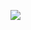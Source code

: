 
![](https://images.cooltext.com/5508510.png)
<!--
Hola compañeros 👋
Estoy agrade  que viiten el perfil de su amigo ✨ Angel Zamora ✨

- 🔭  Actualmente soy estudiante de la PFLC
- 🌱 I’m currently  etudiando y aprendiendo en la capacitacion de informatica
- 👯 I’m looking to collaborate on Github ya que la considera una herramienta excelente para comenzar a aprender en compitacion 
- 🤔 I’m looking for help para utilizar mejor Github  ya que al igual que algunos de ustedes soy nuevo
- 💬 Ask me about temas como el deporte o u incluso te podria ayudar un poco con lo que se de computacion
-  📫 Usted puede contacme a traves de esta aplicacion por mensajes o por mi correo
| Hora          	| Lunes                 	| Martes                                          	| Miercoles             	| Jueves                              	| Viernes                          	|
|---------------	|-----------------------	|-------------------------------------------------	|-----------------------	|-------------------------------------	|----------------------------------	|
| 11:05 - 11:55 	|                       	|         MANTENIMIENTO Y REDES DE CÓMPUTO        	|                       	|                                     	| MANTENIMIENTO Y REDES DE COMPUTO 	|
| 12:00 - 12:50 	|                       	|         MANTENIMIENTO Y REDES DE COMPUTO        	|                       	|                                     	| MANTENIMIENTO Y REDES DE COMPUTO 	|
| 12:55 - 13:45 	|      BIOLOGÍA II      	|                   BIOLOGIA II                   	|                       	|                                     	|          MATEMATICAS IV          	|
| 13:50 - 14:40 	|     MATEMATICAS IV    	| ACTIVIDADES FISICAS DEPORTIVAS Y RECREATIVAS IV 	|     MATEMATICAS IV    	|            LITERATURA II            	|            BIOLOGÍA II           	|
| 14:45 - 15:35 	|     LITERATURA II     	|                  MATEMÁTICAS IV                 	|       FISICA II       	|            MATEMATICAS IV           	|             FISICA II            	|
| 15:40 - 16:30 	|       FISICA II       	|              HISTORIA DE MÉXICO II              	|     LITERATURA II     	|        HISTORIA DE MÉXICO II        	|             INGLÉS IV            	|
| 16:30 - 17:00 	|                       	|                                                 	|                       	|                                     	|                                  	|
| 17:00 - 17:50 	| COMUNIDADES VIRTUALES 	|                    FISICA II                    	| COMUNIDADES VIRTUALES 	| ACTIVIDAD ARTÍSTICA Y CULTURALES IV 	|                                  	|
| 17:55 - 18:45 	| COMUNIDADES VIRTUALES 	|                                                 	|       INGLES IV       	|              FISICA II              	|                                  	|
| 18:50 - 19:40 	| HISTORIA DE MÉXICO II 	|                                                 	|      BIOLOGÍA II      	|              INGLÉS IV              	|                                  	|

